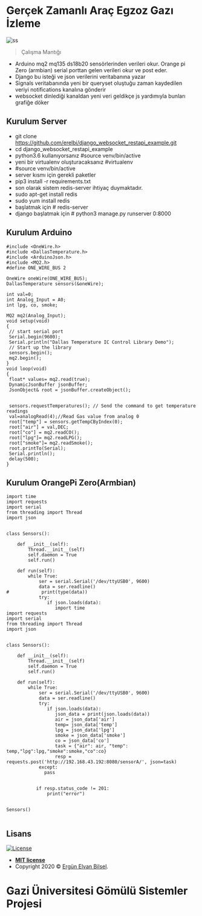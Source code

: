 # Gerçek Zamanlı Araç Egzoz Gazı İzleme





![ss](https://user-images.githubusercontent.com/30519822/78463017-c51d3900-76e0-11ea-8a58-d6dc4cd501b3.png)

> Çalışma Mantığı

* Arduino mq2 mq135 ds18b20 sensörlerinden verileri okur. Orange pi Zero (armbian) serial porttan gelen verileri okur ve post eder.
* Django bu isteği ve json verilerini  veritabanına yazar
* Signals veritabanında yeni bir queryset oluştuğu zaman  kaydedilen veriyi  notifications kanalına gönderir
* websocket dinlediği kanaldan yeni veri geldikçe js yardımıyla bunları grafiğe döker




## Kurulum Server

- git clone https://github.com/erelbi/django_websocket_restapi_example.git
- cd django_websocket_restapi_example
- python3.6 kullanıyorsanız #source venv/bin/active
- yeni bir virtualenv oluşturacaksanız #virtualenv 
- #source venv/bin/active
- server kısmı için gerekli paketler
- pip3 install -r requirements.txt
- son olarak sistem redis-server ihtiyaç duymaktadır.
- sudo apt-get install redis
- sudo yum install redis
-  başlatmak için # redis-server
- django başlatmak için # python3 manage.py runserver 0:8000

## Kurulum Arduino
```
#include <OneWire.h>
#include <DallasTemperature.h>
#include <ArduinoJson.h>
#include <MQ2.h>
#define ONE_WIRE_BUS 2

OneWire oneWire(ONE_WIRE_BUS);
DallasTemperature sensors(&oneWire);

int val=0;
int Analog_Input = A0;
int lpg, co, smoke;

MQ2 mq2(Analog_Input);
void setup(void)
{
 // start serial port
 Serial.begin(9600);
 Serial.println("Dallas Temperature IC Control Library Demo");
 // Start up the library
 sensors.begin();
 mq2.begin();
}
void loop(void)
{
 float* values= mq2.read(true);
 DynamicJsonBuffer jsonBuffer;
 JsonObject& root = jsonBuffer.createObject();


 sensors.requestTemperatures(); // Send the command to get temperature readings
 val=analogRead(4);//Read Gas value from analog 0
 root["temp"] = sensors.getTempCByIndex(0);
 root["air"] = val,DEC;
 root["co"] = mq2.readCO();
 root["lpg"]= mq2.readLPG();
 root["smoke"]= mq2.readSmoke();
 root.printTo(Serial);
 Serial.println();
 delay(500);
}

```
## Kurulum OrangePi Zero(Armbian)
```
import time
import requests
import serial
from threading import Thread
import json


class Sensors():

    def __init__(self):
        Thread.__init__(self)
        self.daemon = True
        self.run()

    def run(self):
        while True:
            ser = serial.Serial('/dev/ttyUSB0', 9600)
            data = ser.readline()
#            print(type(data))
            try:
               if json.loads(data):
                  import time
import requests
import serial
from threading import Thread
import json


class Sensors():

    def __init__(self):
        Thread.__init__(self)
        self.daemon = True
        self.run()

    def run(self):
        while True:
            ser = serial.Serial('/dev/ttyUSB0', 9600)
            data = ser.readline()
            try:
               if json.loads(data):
                  json_data = print(json.loads(data))
                  air = json_data['air']
                  temp= json_data['temp']
                  lpg = json_data['lpg']
                  smoke = json_data['smoke']
                  co = json_data['co']
                  task = {"air": air, "temp": temp,"lpg":lpg,"smoke":smoke,"co":co}
                  resp = requests.post('http://192.168.43.192:8080/sensorA/', json=task)
            except:
              pass


           if resp.status_code != 201:
               print("error")


Sensors()


```



## Lisans

[![License](http://img.shields.io/:license-mit-blue.svg?style=flat-square)](http://badges.mit-license.org)

- **[MIT license](http://opensource.org/licenses/mit-license.php)**
- Copyright 2020 © <a href="http://deney.site" target="_blank">Ergün Elvan Bilsel</a>.
# Gazi Üniversitesi Gömülü Sistemler Projesi

